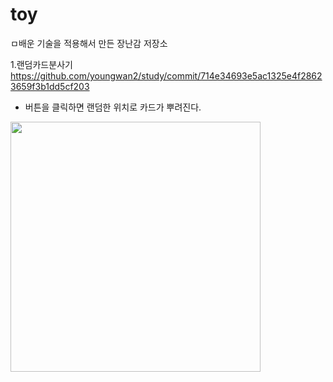 # toy

ㅁ배운 기술을 적용해서 만든 장난감 저장소

1.랜덤카드분사기
https://github.com/youngwan2/study/commit/714e34693e5ac1325e4f28623659f3b1dd5cf203

- 버튼을 클릭하면 랜덤한 위치로 카드가 뿌려진다.
<img style ="width:400px" src ="https://user-images.githubusercontent.com/107159871/212520737-bf62f0da-a060-44ce-96b4-67be38cdc683.png ">




